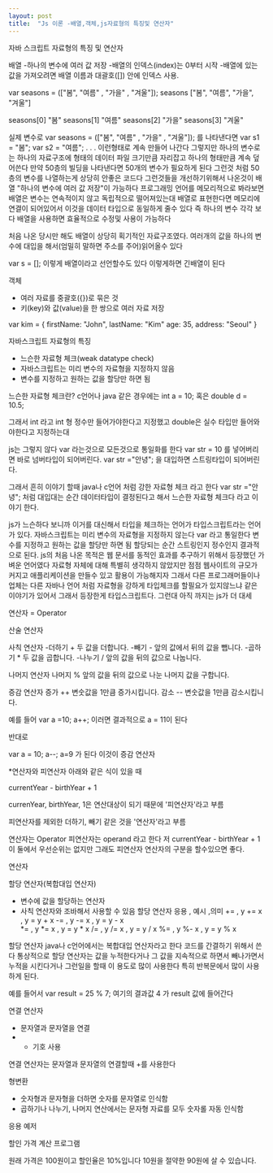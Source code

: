 ```yaml
---
layout: post
title:  "Js 이론 -배열,객체,js자료형의 특징및 연산자"
---
```


자바 스크립트 자료형의 특징 및 연산자

배열
-하나의 변수에 여러 값 저장
-배열의 인덱스(index)는 0부터 시작
-배열에 있는 값을 가져오려면 배열 이름과 대괄호([]) 안에 인덱스 사용.

var seasons = (["봄", "여름" , "가을" , "겨울"]);
seasons
["봄", "여름", "가을", "겨울"]

seasons[0]
"봄"
seasons[1]
"여름"
seasons[2]
"가을"
seasons[3]
"겨울"

실제 변수로 var seasons = (["봄", "여름" , "가을" , "겨울"]); 를 나타낸다면
var s1 = "봄"; 
var s2 = "여름";
. . .
이런형태로 계속 만들어 나간다
그렇지만 하나의 변수로는 하나의 자료구조에 형태의 데이터 파일 크기만큼 자리잡고
하나의 형태만큼 계속 덮어쓴다
만약 50층의 빌딩을 나타낸다면 50개의 변수가 필요하게 된다
그런것 처럼 50층의 변수를 나열하는게 상당히 안좋은 코드다
그런것들을 개선하기위해서 나온것이 배열 
"하나의 변수에 여러 값 저장"이 가능하다
프로그래밍 언어를 메모리적으로 봐라보면 
배열은 변수는 연속적이지 않고 독립적으로 떨어져있는대
배열로 표현한다면 메모리에 연결이 되어있어서
이것을 데이터 타입으로 동일하게 줄수 있다 
즉 하나의 변수 각각 보다 배열을 사용하면 효율적으로 수정및 사용이 가능하다

처음 나온 당시만 해도 배열이 상당히 획기적인 자료구조였다.
여러개의 값을 하나의 변수에 대입을 해서(엄밀히 말하면 주소를 주어)읽어올수 있다

var s = []; 이렇게 배열이라고 선언할수도 있다 이렇게하면 긴배열이 된다

객체
- 여러 자료를 중괄호({})로 묶은 것
- 키(key)와 값(value)을 한 쌍으로 여러 자료 저장  

var kim = {
    firstName: "John",
    lastName: "Kim"
    age: 35,
    address: "Seoul"
}


자바스크립트 자료형의 특징
- 느슨한 자료형 체크(weak datatype check)
- 자바스크립트는 미리 변수의 자료형을 지정하지 않음
- 변수를 지정하고 원하는 값을 할당만 하면 됨

느슨한 자료형 체크란?
c언어나 java 같은 경우에는
int a = 10;
혹은 double d = 10.5;

그래서 int 라고 int 형 정수만 들어가야한다고 지정했고
double은 실수 타입만 들어와야한다고 지정하는대

js는 그렇지 않다 var 라는것으로 모든것으로 통일화를 한다
var str = 10 를 넣어버리면 바로 넘버타입이 되어버린다.
var str ="안녕"; 을 대입하면 스트링타입이 되어버린다.

그래서 흔히 이야기 할때 java나 c언어 처럼 강한 자료형 체크 라고 한다
var str ="안녕"; 처럼 대입대는 순간 데이터타입이 결정된다고 해서
느슨한 자료형 체크다 라고 이야기 한다.

js가 느슨하다 보니까 이거를 대신해서 타입을 체크하는 언어가 
타입스크립트라는 언어가 있다.
자바스크립트는 미리 변수의 자료형을 지정하지 않는다 var 라고 통일한다
변수를 지정하고 원하는 값을 할당만 하면 됨
할당되는 순간 스트링인지 정수인지 결과적으로 된다.
js의 처음 나온 목적은 웹 문서를 동적인 효과를 추구하기 위해서 등장했던
가벼운 언어였다 자료형 자체에 대해 특별히 생각하지 않았지만
점점 웹사이트의 규모가 커지고 애플리케이션을 만들수 있고 
활용이 가능해지자 그래서 다른 프로그래머들이나 업체는
다른 자바나 언어 처럼 자료형을 강하게 타입체크를 할필요가 있지않느냐 같은 이야기가 있어서
그래서 등장한게 타입스크립트다.
그런대 아직 까지는 js가 더 대세

연산자 = Operator

산술 연산자 

사칙 연산자 
-더하기  +  두 값을 더합니다.
-빼기 - 앞의 값에서 뒤의 값을 뺍니다.
-곱하기 * 두 값을 곱합니다.
-나누기 / 앞의 값을 뒤의 값으로 나눕니다.

나머지 연산자 
나머지 % 앞의 값을 뒤의 값으로 나눈 나머지 값을 구합니다.

증감 연산자
증가 ++ 변숫값을 1만큼 증가시킵니다.
감소 -- 변숫값을 1만큼 감소시킵니다.

예를 들어 
var a =10;
a++;
이러면 결과적으로 a = 11이 된다

반대로

var a = 10;
a--;
a=9 가 된다 이것이 증감 연산자

*연산자와 피연산자
아래와 같은 식이 있을 때

currentYear - birthYear + 1

currenYear, birthYear, 1은 연산대상이 되기 때문에
'피연산자'라고 부름

피연산자를 제외한 더하기, 빼기 같은 것을 '연산자'라고 부름

연산자는 Operator 피연산자는  operand 라고 한다 
저  currentYear - birthYear + 1 이 둘에서 우선순위는 없지만
그래도 피연산자 연산자의 구분을 할수있으면 좋다.


연산자

할당 연산자(복합대입 연산자)
- 변수에 값을 할당하는 연산자
- 사칙 연산자와 조바해서 사용할 수 있음
할당 연산자 응용   , 예시      ,의미
     +=         ,    y += x ,     y = y + x
      -=         ,     y -= x ,     y = y - x    
      *=         ,     y *= x ,     y = y * x
      /=         ,     y /= x ,     y = y / x
      %=       ,      y %- x ,    y = y % x

할당 연산자 java나 c언어에서는 복합대입 연산자라고 한다
코드를 간결하기 위해서 쓴다
통상적으로 할당 연산자는 값을 누적한다거나 
그 값을 지속적으로 하면서 빼나가면서 누적을 시킨다거나 그런일을 할때
이 용도로 많이 사용한다
특히 반복문에서 많이 사용하게 된다.

예를 들어서 
var result = 25 %  7;
여기의 결과값 4 가 result 값에 들어간다

연결 연산자
- 문자열과 문자열을 연결
- + 기호 사용

연결 연산자는 문자열과 문자열의 연결할때 +를 사용한다

형변환

- 숫자형과 문자형을 더하면 숫자를 문자열로 인식함
- 곱하기나 나누기, 나머지 연산에서는 문자형 자료를 모두 숫자롤 자동 인식함



응용 예저

할인 가격 계산 프로그램

<script>
    function showPrice( ) {
       var orignPrice = document.quervSelector("#oPrice").value;
       var rate = document.querySelctor("#rate").value;
       var saverPrice = originPrice * (rate / 100);
       doument.querySelector("#showResult").innerHTML = "상품의 원래 가격은" +oringin-
Price + "원이고, 할인율은 " + rate + "%입니다. "  + saverdPrice + "원을 절약한 " + resultPrice
+ "원에 살 수 있습니다. ";
     }
</script>

 
원래 가격은 100원이고 할인율은 10%입니다 10원을 절약한 90원에 살 수 있습니다.
